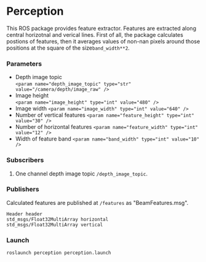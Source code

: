 # Perception

This ROS package provides feature extractor. Features are extracted along central horizotnal and verical lines. 
First of all, the package calculates postions of features, then it averages values of non-nan pixels around those positions at the square of the size`band_width**2`.
 

### Parameters
* Depth image topic  
`<param name="depth_image_topic" type="str" value="/camera/depth/image_raw" />`
* Image height  
`<param name="image_height" type="int" value="480" />`
* Image width
`<param name="image_width" type="int" value="640" />`
* Number of vertical features
`<param name="feature_height" type="int" value="30" />`
* Number of horizontal features
`<param name="feature_width" type="int" value="12" />`
* Width of feature band
`<param name="band_width" type="int" value="10" />`
  

### Subscribers
1. One channel depth image topic `/depth_image_topic`.

### Publishers
Calculated features are published at `/features` as "BeamFeatures.msg".

```
Header header
std_msgs/Float32MultiArray horizontal
std_msgs/Float32MultiArray vertical
```

### Launch
`roslaunch perception perception.launch`
